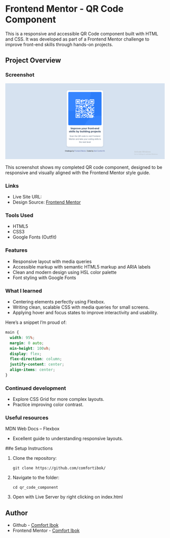 # Frontend Mentor - QR Code Component

This is a responsive and accessible QR Code component built with HTML and CSS. It was developed as part of a Frontend Mentor challenge to improve front-end skills through hands-on projects.

## Project Overview

### Screenshot

![Screenshot of QR Code Component](images/Screenshot.png)

This screenshot shows my completed QR code component, designed to be responsive and visually aligned with the Frontend Mentor style guide.

### Links

- Live Site URL:
- Design Source: [Frontend Mentor](https://www.frontendmentor.io/challenges/qr-code-component-iux_sIO_H)

### Tools Used

- HTML5
- CSS3
- Google Fonts (Outfit)

### Features

- Responsive layout with media queries
- Accessible markup with semantic HTML5 markup and ARIA labels
- Clean and modern design using HSL color palette
- Font styling with Google Fonts

### What I learned

- Centering elements perfectly using Flexbox.
- Writing clean, scalable CSS with media queries for small screens.
- Applying hover and focus states to improve interactivity and usability.

Here’s a snippet I’m proud of:

```css
main {
  width: 95%;
  margin: 0 auto;
  min-height: 100vh;
  display: flex;
  flex-direction: column;
  justify-content: center;
  align-items: center;
}
```

### Continued development

- Explore CSS Grid for more complex layouts.
- Practice improving color contrast.

### Useful resources

MDN Web Docs – Flexbox

- Excellent guide to understanding responsive layouts.

##e Setup Instructions

1. Clone the repository:

   ```
   git clone https://github.com/comfortibok/
   ```

2. Navigate to the folder:

   ```
   cd qr_code_component
   ```

3. Open with Live Server by right clicking on index.html

## Author

- Github - [Comfort Ibok](https://github.com/comfortibok/)
- Frontend Mentor - [Comfort Ibok](https://www.frontendmentor.io/profile/comfortibok)

